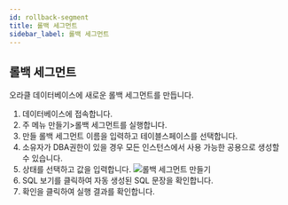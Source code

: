 ```yaml
---
id: rollback-segment
title: 롤백 세그먼트
sidebar_label: 롤백 세그먼트
---
```


## 롤백 세그먼트

오라클 데이터베이스에 새로운 롤백 세그먼트를 만듭니다.

1. 데이터베이스에 접속합니다.
2. 주 메뉴 만들기>롤백 세그먼트를 실행합니다.
3. 만들 롤백 세그먼트 이름을 입력하고 테이블스페이스를 선택합니다.
4. 소유자가 DBA권한이 있을 경우 모든 인스턴스에서 사용 가능한 공용으로 생성할 수 있습니다.
5. 상태를 선택하고 값을 입력합니다.
![롤백 세그먼트 만들기](https://s3.ap-northeast-2.amazonaws.com/sqlgate-manual-content/3F7023A63A85F8A69E969275F1364773.jpg)
6. SQL 보기를 클릭하여 자동 생성된 SQL 문장을 확인합니다.
7. 확인을 클릭하여 실행 결과를 확인합니다.


